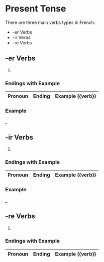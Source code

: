 # Present Tense

There are three main verbs types in French:

- -er Verbs
- -ir Verbs
- -re Verbs

## -er Verbs

1. 

### Endings with Example

| Pronoun | Ending | Example ({verb}) |
|-|-|-|

### Example

_

## -ir Verbs

1. 

### Endings with Example

| Pronoun | Ending | Example ({verb}) |
|-|-|-|

### Example

_

## -re Verbs

1. 

### Endings with Example

| Pronoun | Ending | Example ({verb}) |
|-|-|-|

